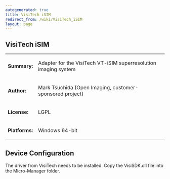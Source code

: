 ```yaml
---
autogenerated: true
title: VisiTech iSIM
redirect_from: /wiki/VisiTech_iSIM
layout: page
---
```


## VisiTech iSIM

<table>
<tr>
<td markdown="1">

**Summary:**

</td>
<td markdown="1">

Adapter for the VisiTech VT-iSIM superresolution imaging system

</td>
</tr>
<tr>
<td markdown="1">

**Author:**

</td>
<td markdown="1">

Mark Tsuchida (Open Imaging, customer-sponsored project)

</td>
</tr>
<tr>
<td markdown="1">

**License:**

</td>
<td markdown="1">

LGPL

</td>
</tr>
<tr>
<td markdown="1">

**Platforms:**

</td>
<td markdown="1">

Windows 64-bit

</td>
</tr>
</table>

## Device Configuration

The driver from VisiTech needs to be installed. Copy the VisiSDK.dll
file into the Micro-Manager folder.

